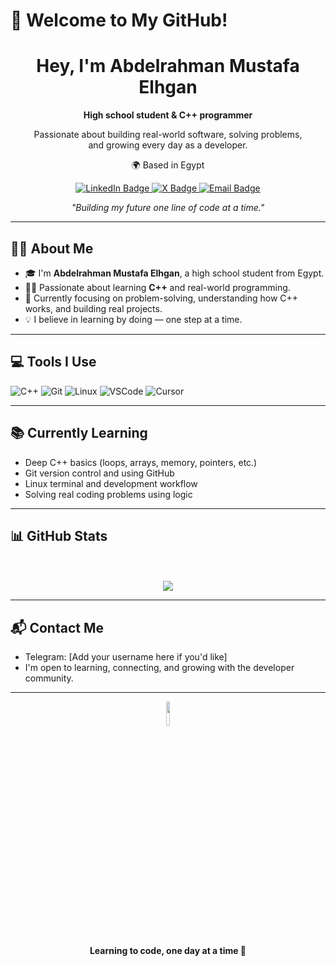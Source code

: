 # 👋 Welcome to My GitHub!

<div align="center">

<h1> Hey, I'm Abdelrahman Mustafa Elhgan</h1>

<p><strong>High school student & C++ programmer</strong></p>

<p>
  Passionate about building real-world software, solving problems,<br>
  and growing every day as a developer.
</p>

<p>
  🌍 Based in Egypt
</p>

<p>
  <a href="https://www.linkedin.com/in/abdelrahman-mustafa-elhgan" target="_blank">
    <img src="https://img.shields.io/badge/LinkedIn-0A66C2?style=flat&logo=linkedin&logoColor=white" alt="LinkedIn Badge"/>
  </a>
  <a href="https://x.com/Abdalrahmanhgan" target="_blank">
    <img src="https://img.shields.io/badge/X-000000?style=flat&logo=twitter&logoColor=white" alt="X Badge"/>
  </a>
  <a href="mailto:your.email@example.com">
    <img src="https://img.shields.io/badge/Email-D14836?style=flat&logo=gmail&logoColor=white" alt="Email Badge"/>
  </a>
</p>

<p><em>"Building my future one line of code at a time."</em></p>

</div>



---

## 🙋‍♂️ About Me

- 🎓 I'm **Abdelrahman  Mustafa Elhgan**, a high school student from Egypt.
- 👨‍💻 Passionate about learning **C++** and real-world programming.
- 🧠 Currently focusing on problem-solving, understanding how C++ works, and building real projects.
- 💡 I believe in learning by doing — one step at a time.

---

## 💻 Tools I Use

![C++](https://img.shields.io/badge/C++-00599C?style=flat&logo=c%2B%2B&logoColor=white)
![Git](https://img.shields.io/badge/Git-E44C30?style=flat&logo=git&logoColor=white)
![Linux](https://img.shields.io/badge/Linux-FCC624?style=flat&logo=linux&logoColor=black)
![VSCode](https://img.shields.io/badge/VS_Code-007ACC?style=flat&logo=visual-studio-code&logoColor=white)
![Cursor](https://img.shields.io/badge/Cursor-000000?style=flat&logo=visual-studio-code&logoColor=white)

---

## 📚 Currently Learning

- Deep C++ basics (loops, arrays, memory, pointers, etc.)
- Git version control and using GitHub
- Linux terminal and development workflow
- Solving real coding problems using logic

---

## 📊 GitHub Stats

<div align="center">
  <br><br>
  <img src="https://github-readme-stats.vercel.app/api?username=Abdelrahman-Mustafa-Elhgan&show_icons=true&theme=tokyonight" />
</div>

---

## 📬 Contact Me

- Telegram: [Add your username here if you'd like]
- I'm open to learning, connecting, and growing with the developer community.

---

<div align="center">
  <img src="https://github.com/Tarikul-Islam-Anik/Animated-Fluent-Emojis/blob/master/Emojis/Smilies/Grinning%20Face%20with%20Smiling%20Eyes.png?raw=true" width="10%">
  <br>
  <strong>Learning to code, one day at a time 🚀</strong>
</div>


